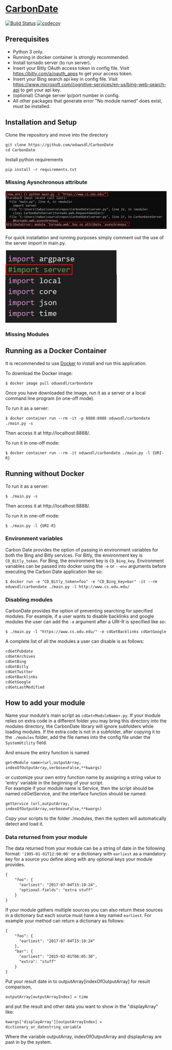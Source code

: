 # [CarbonDate](http://carbondate.cs.odu.edu)

[![Build Status](https://travis-ci.org/grantat/CarbonDate.svg?branch=master)](https://travis-ci.org/grantat/CarbonDate)
[![codecov](https://codecov.io/gh/grantat/CarbonDate/branch/master/graph/badge.svg)](https://codecov.io/gh/grantat/CarbonDate)

## Prerequisites

* Python 3 only.
* Running in docker container is strongly recommended.
* Install tornado server (to run server).
* Insert your Bitly OAuth access token in config file. Visit https://bitly.com/a/oauth_apps to get your access token.
* Insert your Bing search api key in config file. Visit https://www.microsoft.com/cognitive-services/en-us/bing-web-search-api to get your api key.
* (optional) Change server ip/port number in config.
* All other packages that generate error "No module named" does exist, must be installed.

## Installation and Setup 

Clone the repository and move into the directory 

```
git clone https://github.com/oduwsdl/CarbonDate
cd CarbonDate 
```

Install python requirements 

```
pip install -r requirements.txt 
```  

### Missing Aysnchronous attribute 

![Example Error](https://github.com/njenn001/CarbonDate/blob/master/images/Error.jpg)

For quick installation and running purposes simply comment out the use of the server import in main.py. 

![Example Solution](https://github.com/njenn001/CarbonDate/blob/master/images/solution.JPG)

### Missing Modules




## Running as a Docker Container

It is recommended to use [Docker](https://www.docker.com/) to install and run this application.

To download the Docker image:

```
$ docker image pull oduwsdl/carbondate
```

Once you have downloaded the image, run it as a server or a local command line program (in one-off mode).

To run it as a server:

```
$ docker container run --rm -it -p 8888:8888 oduwsdl/carbondate ./main.py -s
```

Then access it at http://localhost:8888/.

To run it in one-off mode:

```
$ docker container run --rm -it oduwsdl/carbondate ./main.py -l {URI-R}
```

## Running without Docker

To run it as a server:

```
$ ./main.py -s
```

Then access it at http://localhost:8888/.

To run it in one-off mode:

```
$ ./main.py -l {URI-R}
```

### Environment variables

Carbon Date provides the option of passing in environment variables for both the Bing and Bitly services.
For Bitly, the environment key is `CD_Bitly_token`. For Bing, the environment key is `CD_Bing_key`.
Environment variables can be passed into docker using the `-e` or `--env` arguments before executing the Carbon Date application like so:

```
$ docker run -e "CD_Bitly_token=foo" -e "CD_Bing_key=bar" -it --rm oduwsdl/carbondate ./main.py -l http://www.cs.odu.edu/
```

### Disabling modules

CarbonDate provides the option of preventing searching for specified modules.
For example, if a user wants to disable backlinks and google modules the user can add the `-e` argument after a URI-R is specified like so:

```
$ ./main.py -l "https://www.cs.odu.edu/" -e cdGetBacklinks cdGetGoogle
```

A complete list of all the modules a user can disable is as follows:

```
cdGetPubdate
cdGetArchives
cdGetBing
cdGetBitly
cdGetTwitter
cdGetBacklinks
cdGetGoogle
cdGetLastModified
```

## How to add your module

Name your module's main script as `cdGet<ModuleName>.py`. If your module relies on extra code in a different folder you may bring this directory into the modules directory, the CarbonDate library will ignore subfolders while loading modules. If the extra code is not in a subfolder, after copying it to the `./modules` folder, add the file names into the config file under the `SystemUtility` field.

And ensure the entry function is named  

```
get<Module name>(url,outputArray, indexOfOutputArray,verbose=False,**kwargs)  
```

or customize your own entry function name by assigning a string value to 'entry' variable in the beginning of your script.  
For example if your module name is Service, then the script should be named cdGetService, and the interface function should be named:

```
getService (url,outputArray, indexOfOutputArray,verbose=False,**kwargs)  
```

Copy your scripts to the folder ./modules, then the system will automatically detect and load it.

### Data returned from your module

The data returned from your module can be a string of date in the following format: `'1995-01-01T12:00:00'` or a dictionary with `earliest` as a mandatory key for a source you define along with any optional keys your module provides.

```
{
    "foo": {
      "earliest": "2017-07-04T15:10:24",
      "optional-fields": "extra stuff"
    }
}
```

If your module gathers multiple sources you can also return these sources in a dictionary but each source must have a key named `earliest`. For example your method can return a dictionary as follows:

```
{
    "foo": {
      "earliest": "2017-07-04T15:10:24"
    },
    "bar": {
      "earliest": "2015-02-01T06:05:30",
      "extra": "stuff"
    }
}
```

Put your result date in to outputArray\[indexOfOutputArray\] for result comparison,  

```
outputArray[outputArrayIndex] = time
```

and put the result and other data you want to show in the "displayArray" like:  

```
kwargs['displayArray'][outputArrayIndex] = dictionary_or_datestring_variable
```

Where the variable outputArray, indexOfOutputArray and displayArray are past in by the system.  
